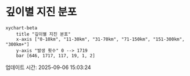 # 깊이별 지진 분포

```mermaid
xychart-beta
    title "깊이별 지진 분포"
    x-axis ["0-10km", "11-30km", "31-70km", "71-150km", "151-300km", "300km+"]
    y-axis "발생 횟수" 0 --> 1719
    bar [646, 1717, 117, 19, 1, 2]
```

업데이트 시간: 2025-09-06 15:03:24
